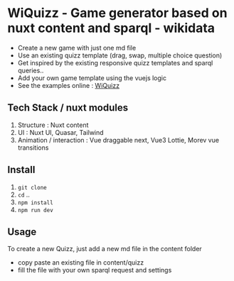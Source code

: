 # WiQuizz - Game generator based on nuxt content and sparql - wikidata

- Create a new game with just one md file
- Use an existing quizz template (drag, swap, multiple choice question)
- Get inspired by the existing responsive quizz templates and sparql queries.. 
- Add your own game template using the vuejs logic
- See the examples online : [WiQuizz](https://dev-lab-one.vercel.app/)

## Tech Stack / nuxt modules

1. Structure : Nuxt content
2. UI : Nuxt UI, Quasar, Tailwind
3. Animation / interaction : Vue draggable next, Vue3 Lottie, Morev vue transitions

## Install

1. `git clone`
2. `cd` ..
3. `npm install` 
4. `npm run dev`

## Usage

To create a new Quizz, just add a new md file in the content folder
- copy paste an existing file in content/quizz
- fill the file with your own sparql request and settings




